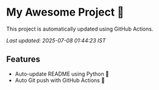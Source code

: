 # My Awesome Project 🚀

This project is automatically updated using GitHub Actions.

_Last updated: 2025-07-08 01:44:23 IST_

## Features
- Auto-update README using Python 🐍
- Auto Git push with GitHub Actions 🤖
